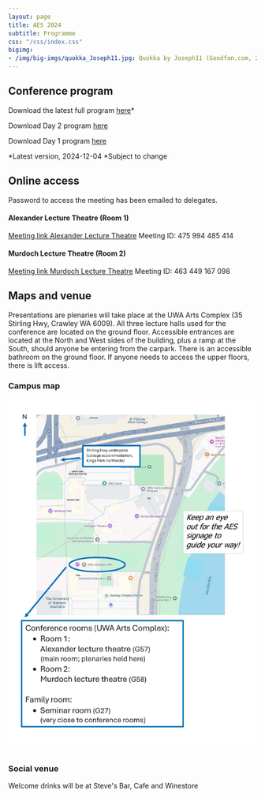 ```yaml
---
layout: page
title: AES 2024
subtitle: Programme
css: "/css/index.css"
bigimg:
- /img/big-imgs/quokka_Joseph11.jpg: Quokka by Joseph11 (Goodfon.com, 2023)
---
```


## Conference program

Download the latest full program [here](./docs/2024/2024_AES_Program.pdf)*

Download Day 2 program [here](./docs/2024/2024_AES_Program_Day2.pdf)

Download Day 1 program [here](./docs/2024/2024_AES_Program_Day1.pdf)


<!-- Click [here](./docs/2023/AusEvo23_ScheduleOfEvents.pdf) for the program broken down into multiple pages. -->

*Latest version, 2024-12-04
*Subject to change

## Online access

Password to access the meeting has been emailed to delegates.

#### Alexander Lecture Theatre (Room 1)
[Meeting link Alexander Lecture Theatre](https://aus01.safelinks.protection.outlook.com/ap/t-59584e83/?url=https%3A%2F%2Fteams.microsoft.com%2Fl%2Fmeetup-join%2F19%253ameeting_YTJiZjA5NmUtMmRiYS00YmRlLTg1ZDUtYWI1OGM0ZmY4MjY4%2540thread.v2%2F0%3Fcontext%3D%257b%2522Tid%2522%253a%252205894af0-cb28-46d8-8716-74cdb46e2226%2522%252c%2522Oid%2522%253a%25223077f739-4620-449b-8782-ab81f5652a5b%2522%257d&data=05%7C02%7Csarin.tiatragul%40anu.edu.au%7Ce373a34ab62c44edf1a808dd139f7150%7Ce37d725cab5c46249ae5f0533e486437%7C0%7C0%7C638688297727283821%7CUnknown%7CTWFpbGZsb3d8eyJFbXB0eU1hcGkiOnRydWUsIlYiOiIwLjAuMDAwMCIsIlAiOiJXaW4zMiIsIkFOIjoiTWFpbCIsIldUIjoyfQ%3D%3D%7C0%7C%7C%7C&sdata=n5dXIfXrLE5iPHwNlIwP94Mr78mQDhnGbAyhdun360o%3D&reserved=0)
Meeting ID: 475 994 485 414


#### Murdoch Lecture Theatre (Room 2)
[Meeting link Murdoch Lecture Theatre](https://aus01.safelinks.protection.outlook.com/ap/t-59584e83/?url=https%3A%2F%2Fteams.microsoft.com%2Fl%2Fmeetup-join%2F19%253ameeting_MzA2OTQ5M2QtMzdhNy00ZWU1LWE3NzktM2Q5MjExYzI3YzAw%2540thread.v2%2F0%3Fcontext%3D%257b%2522Tid%2522%253a%252205894af0-cb28-46d8-8716-74cdb46e2226%2522%252c%2522Oid%2522%253a%25229ce1da6f-8fd2-4167-bd86-2b57a3053f47%2522%257d&data=05%7C02%7Csarin.tiatragul%40anu.edu.au%7Ce373a34ab62c44edf1a808dd139f7150%7Ce37d725cab5c46249ae5f0533e486437%7C0%7C0%7C638688297727337192%7CUnknown%7CTWFpbGZsb3d8eyJFbXB0eU1hcGkiOnRydWUsIlYiOiIwLjAuMDAwMCIsIlAiOiJXaW4zMiIsIkFOIjoiTWFpbCIsIldUIjoyfQ%3D%3D%7C0%7C%7C%7C&sdata=40TA6Ro4FoEfG05PJtcdlAGezVS3A%2Fj3lUOrSgFPh24%3D&reserved=0)
Meeting ID: 463 449 167 098


<!-- ### Conference Slack
We will be using [Slack](https://join.slack.com/t/ausevo2023/shared_invite/zt-28ryturuo-HZBXfJQlCvloJuQ5FMHHfg) for socialising, discussion and general (non-urgent) communication    
**note: questions during talks will only be taken through zoom (or live)**   -->

## Maps and venue

Presentations are plenaries will take place at the UWA Arts Complex (35 Stirling Hwy, Crawley WA 6009). 
All three lecture halls used for the conference are located on the ground floor. Accessible entrances are located at the North and West sides of the building, plus a ramp at the South, should anyone be entering from the carpark.  There is an accessible bathroom on the ground floor. If anyone needs to access the upper floors, there is lift access.

### Campus map

![](/img/aes2024/UWA_AES_map.jpg)

### Social venue

Welcome drinks will be at Steve's Bar, Cafe and Winestore


<!-- 
### Campus map

![Campus Map](/img/2023_AES_4.png)

### Presentation venue

![Presentation venues](/img/2023_AES_3.png)



### Family Faciilty and ECR Event

![Social venues](/img/2023_AES_1.png) -->
